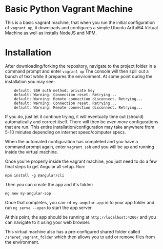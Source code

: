 # Basic Python Vagrant Machine
This is a basic vagrant machine, that when you run the initial configuration of `vagrant up`, it downloads and configures a simple Ubuntu Artful64 Virtual Machine as well as installs NodeJS and NPM.

# Installation
After downloading/forking the repository, navigate to the project folder in a command prompt and enter `vagrant up` The console will then spill out a bunch of text while it prepares the environment. At some point during the installation you may see:

```
    default: SSH auth method: private key
    default: Warning: Connection reset. Retrying...
    default: Warning: Remote connection disconnect. Retrying...
    default: Warning: Connection reset. Retrying...
    default: Warning: Remote connection disconnect. Retrying...
```

If you do, just let it continue trying, it will eventually time out (should) automatically and correct itself.  There will then be *even more* configurations that are run.  This entire installation/configuration may take anywhere from 5-10 minutes depending on internet speed/computer specs.

When the automated configuration has completed and you have a command prompt again, enter `vagrant ssh` and you will be up and running inside the virtual machine.

Once you're properly inside the vagrant machine, you just need to do a few final steps to get Angular all setup.  Run:

`npm install -g @angular/cli`

Then you can create the app and it's folder:

`ng new my-angular-app`

Once that completes, you can `cd my-angular-app` in to your app folder and run `ng serve --open` to start the app server.

At this point, the app should be running at `http://localhost:4200/` and you can navigate to it using your web browser.

This virtual machine also has a pre-configured shared folder called `/shared_vagrant_folder` which then allows you to add or remove files from the environment.

